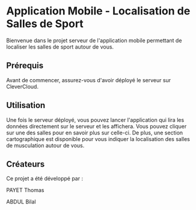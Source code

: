 
# Application Mobile - Localisation de Salles de Sport

Bienvenue dans le projet serveur de l'application mobile permettant de localiser les salles de sport autour de vous.

## Prérequis

Avant de commencer, assurez-vous d'avoir déployé le serveur sur CleverCloud.

## Utilisation

Une fois le serveur déployé, vous pouvez lancer l'application qui lira les données directement sur le serveur et les affichera. Vous pouvez cliquer sur une des salles pour en savoir plus sur celle-ci. De plus, une section cartographique est disponible pour vous indiquer la localisation des salles de musculation autour de vous.

## Créateurs

Ce projet a été développé par :

PAYET Thomas

ABDUL Bilal


